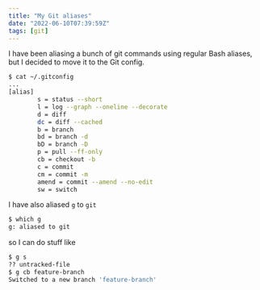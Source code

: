 ```yaml
---
title: "My Git aliases"
date: "2022-06-10T07:39:59Z"
tags: [git]
---
```


I have been aliasing a bunch of git commands using regular Bash aliases, but I decided to move it to the
Git config.

```bash
$ cat ~/.gitconfig
...
[alias]
        s = status --short
        l = log --graph --oneline --decorate
        d = diff
        dc = diff --cached
        b = branch
        bd = branch -d
        bD = branch -D
        p = pull --ff-only
        cb = checkout -b
        c = commit
        cm = commit -m
        amend = commit --amend --no-edit
        sw = switch
```
I have also aliased `g` to `git`

```bash
$ which g
g: aliased to git
```
so I can do stuff like

```bash
$ g s
?? untracked-file
$ g cb feature-branch
Switched to a new branch 'feature-branch'
```

